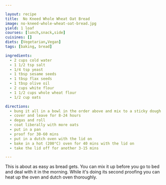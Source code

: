 ```yaml
---

layout: recipe
title:  No Kneed Whole Wheat Oat Bread
image: no-kneed-whole-wheat-oat-bread.jpg
yield: 1 loaf
courses: [lunch,snack,side]
cuisines: []
diets: [Vegetarian,Vegan]
tags: [baking, bread]

ingredients:
  - 2 cups cold water
  - 1 1/2 tsp salt
  - 1/4 tsp yeast
  - 1 tbsp sesame seeds
  - 1 tbsp flax seeds
  - 1 tbsp olive oil
  - 2 cups white flour
  - 1 1/2 cups whole wheat flour
  - 1/2 cup oats

directions:
  - bung it all in a bowl in the order above and mix to a sticky dough
  - cover and leave for 8-24 hours
  - degas and roll
  - coat liberally with more oats
  - put in a pan
  - proof for 30-60 mins
  - put in a dutch oven with the lid on
  - bake in a hot (200°C) oven for 40 mins with the lid on
  - take the lid off for another 3-15 mins

---
```


This is about as easy as bread gets. You can mix it up before you go to bed and deal with it in the morning. While it's doing its second proofing you can heat up the oven and dutch oven thoroughly.

